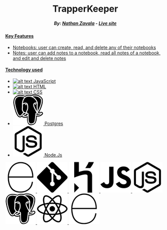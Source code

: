 <h1 align="center"> TrapperKeeper </h1>

<h5 align="center">  By:  <a href="https://github.com/zavadev">Nathan Zavala</a> - <a href="https://trapperkeeper-notes.herokuapp.com/"><i>Live site</i></h5>

#### Key Features
- Notebooks: user can create, read, and delete any of their notebooks
- Notes: user can add notes to a notebook, read all notes of a notebook, and edit and delete notes

#### Technology used
- ![alt text](https://github.com/abranhe/programming-languages-logos/blob/master/src/javascript/javascript_24x24.png) JavaScript
- ![alt text](https://github.com/abranhe/programming-languages-logos/blob/master/src/html/html_24x24.png) HTML
- ![alt text](https://github.com/abranhe/programming-languages-logos/blob/master/src/css/css_24x24.png) CSS
- ![alt text](https://github.com/Workshape/tech-icons/blob/master/icons/postgres.svg) Postgres
- ![alt text](https://github.com/Workshape/tech-icons/blob/master/icons/nodejs.svg) Node.Js

![alt text](https://github.com/Workshape/tech-icons/blob/master/icons/expressjs.svg)
   ![alt text](https://github.com/Workshape/tech-icons/blob/master/icons/git.svg)
   ![alt text](https://github.com/Workshape/tech-icons/blob/master/icons/heroku.svg)
   ![alt text](https://github.com/Workshape/tech-icons/blob/master/icons/javascript.svg)
   ![alt text](https://github.com/Workshape/tech-icons/blob/master/icons/nodejs.svg)
   ![alt text](https://github.com/Workshape/tech-icons/blob/master/icons/postgres.svg)
   ![alt text](https://github.com/Workshape/tech-icons/blob/master/icons/react.svg)
   ![alt text](https://github.com/Workshape/tech-icons/blob/master/icons/expressjs.svg)
